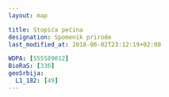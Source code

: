 ```yaml
---
layout: map

title: Stopića pećina
designation: Spomenik prirode
last_modified_at: 2018-06-02T23:12:19+02:00

WDPA: [555589012]
BioRaS: [336]
geoSrbija:
  L1_182: [49]
---
```

